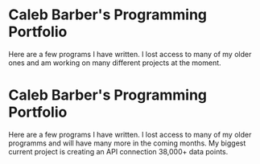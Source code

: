 
<h1>Caleb Barber's Programming Portfolio</h1>

<p>Here are a few programs I have written. I lost access to many of my older ones and am working on many different projects at the moment.<p>

<h1>Caleb Barber's Programming Portfolio</h1>

<p>Here are a few programs I have written. I lost access to many of my older programms and will have many more in the coming months. My biggest current project is creating an API connection 38,000+ data points.<p>
